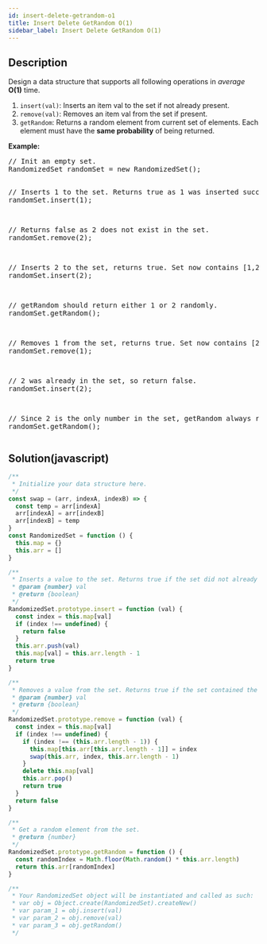 ```yaml
---
id: insert-delete-getrandom-o1
title: Insert Delete GetRandom O(1)
sidebar_label: Insert Delete GetRandom O(1)
---
```

## Description
<div class="description">
<p>Design a data structure that supports all following operations in <i>average</i> <b>O(1)</b> time.</p>

<p>
<ol>
<li><code>insert(val)</code>: Inserts an item val to the set if not already present.</li>
<li><code>remove(val)</code>: Removes an item val from the set if present.</li>
<li><code>getRandom</code>: Returns a random element from current set of elements. Each element must have the <b>same probability</b> of being returned.</li>
</ol>
</p>

<p><b>Example:</b>
<pre>
// Init an empty set.
RandomizedSet randomSet = new RandomizedSet();

// Inserts 1 to the set. Returns true as 1 was inserted successfully.
randomSet.insert(1);

// Returns false as 2 does not exist in the set.
randomSet.remove(2);

// Inserts 2 to the set, returns true. Set now contains [1,2].
randomSet.insert(2);

// getRandom should return either 1 or 2 randomly.
randomSet.getRandom();

// Removes 1 from the set, returns true. Set now contains [2].
randomSet.remove(1);

// 2 was already in the set, so return false.
randomSet.insert(2);

// Since 2 is the only number in the set, getRandom always return 2.
randomSet.getRandom();
</pre>
</p>
</div>

## Solution(javascript)
```javascript
/**
 * Initialize your data structure here.
 */
const swap = (arr, indexA, indexB) => {
  const temp = arr[indexA]
  arr[indexA] = arr[indexB]
  arr[indexB] = temp
}
const RandomizedSet = function () {
  this.map = {}
  this.arr = []
}

/**
 * Inserts a value to the set. Returns true if the set did not already contain the specified element.
 * @param {number} val
 * @return {boolean}
 */
RandomizedSet.prototype.insert = function (val) {
  const index = this.map[val]
  if (index !== undefined) {
    return false
  }
  this.arr.push(val)
  this.map[val] = this.arr.length - 1
  return true
}

/**
 * Removes a value from the set. Returns true if the set contained the specified element.
 * @param {number} val
 * @return {boolean}
 */
RandomizedSet.prototype.remove = function (val) {
  const index = this.map[val]
  if (index !== undefined) {
    if (index !== (this.arr.length - 1)) {
      this.map[this.arr[this.arr.length - 1]] = index
      swap(this.arr, index, this.arr.length - 1)
    }
    delete this.map[val]
    this.arr.pop()
    return true
  }
  return false
}

/**
 * Get a random element from the set.
 * @return {number}
 */
RandomizedSet.prototype.getRandom = function () {
  const randomIndex = Math.floor(Math.random() * this.arr.length)
  return this.arr[randomIndex]
}

/**
 * Your RandomizedSet object will be instantiated and called as such:
 * var obj = Object.create(RandomizedSet).createNew()
 * var param_1 = obj.insert(val)
 * var param_2 = obj.remove(val)
 * var param_3 = obj.getRandom()
 */

```